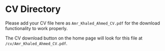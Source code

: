 # CV Directory

Please add your CV file here as `Amr_Khaled_Ahmed_CV.pdf` for the download functionality to work properly.

The CV download button on the home page will look for this file at `/cv/Amr_Khaled_Ahmed_CV.pdf`.